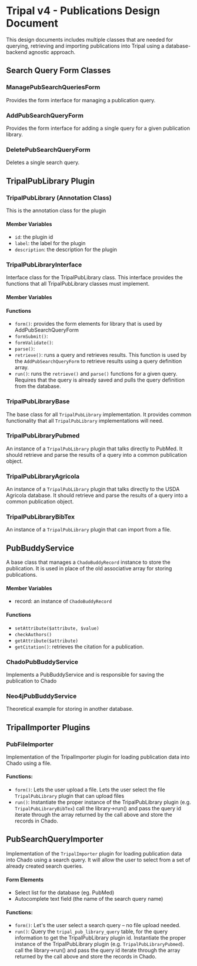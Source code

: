 # Tripal v4 - Publications Design Document 
This design documents includes multiple classes that are needed for querying, retrieving and importing publications into Tripal using a database-backend agnostic approach.

## Search Query Form Classes 

### ManagePubSearchQueriesForm 

Provides the form interface for managing a publication query. 

### AddPubSearchQueryForm 

Provides the form interface for adding a single query for a given publication library. 

### DeletePubSearchQueryForm 

Deletes a single search query. 

 

## TripalPubLibrary Plugin 

### TripalPubLibrary (Annotation Class) 

This is the annotation class for the plugin 

#### Member Variables 

- `id`: the plugin id 
- `label`: the label for the plugin 
- `description`: the description for the plugin 

 
### TripalPubLibraryInterface 

Interface class for the TripalPubLibrary class. This interface provides the functions that all TripalPubLibrary classes must implement. 

#### Member Variables 

#### Functions 

- `form()`:  provides the form elements for library that is used by AddPubSearchQueryForm 
- `formSubmit()`: 
- `formValidate()`: 
- `parse()`:  
- `retrieve()`: runs a query and retrieves results. This function is used by the `AddPubSearchQueryForm` to retrieve results using a query definition array. 
- `run()`: runs the `retrieve()` and `parse()` functions for a given query. Requires that the query is already saved and pulls the query definition from the database. 

### TripalPubLibraryBase 

The base class for all `TripalPubLibrary` implementation. It provides common functionality that all `TripalPubLibrary` implementations will need. 

### TripalPubLibraryPubmed 

An instance of a `TripalPubLibrary` plugin that talks directly to PubMed. It should retrieve and parse the results of a query into a common publication object. 

### TripalPubLibraryAgricola 

An instance of a `TripalPubLibrary` plugin that talks directly to the USDA Agricola database. It should retrieve and parse the results of a query into a common publication object. 

### TripalPubLibraryBibTex 

An instance of a `TripalPubLibrary` plugin that can import from a file.   

## PubBuddyService 

A base class that manages a `ChadoBuddyRecord` instance to store the publication. It is used in place of the old associative array for storing publications.   

#### Member Variables 

- record: an instance of `ChadoBuddyRecord` 

#### Functions 

- `setAttribute($attribute, $value)`
- `checkAuthors()`
- `getAttribute($attribute)`
- `getCitation()`: retrieves the citation for a publication. 

### ChadoPubBuddyService 

Implements a PubBuddyService and is responsible for saving the publication to Chado 

### Neo4jPubBuddyService 

Theoretical example for storing in another database. 

## TripalImporter Plugins 

### PubFileImporter  

Implementation of the TripalImporter plugin for loading publication data into Chado using a file. 

#### Functions: 

- `form()`: Lets the user upload a file. Lets the user select the file `TripalPubLibrary` plugin that can upload files 
- `run()`: Instantiate the proper instance of the TripalPubLibrary plugin (e.g. `TripalPubLibraryBibTex`) call the library->run() and pass the query id iterate through the array returned by the call above and store the records in Chado. 

 
## PubSearchQueryImporter  

Implementation of the `TripalImporter` plugin for loading publication data into Chado using a search query. It will allow the user to select from a set of already created search queries. 

#### Form Elements
- Select list for the database (eg. PubMed)
- Autocomplete text field (the name of the search query name)

#### Functions: 

- `form()`: Let's the user select a search query – no file upload needed. 
- `run()`:   Query the `tripal_pub_library_query` table, for the query information to get the TripalPubLibrary  plugin id.  Instantiate the proper instance of the TripalPubLibrary plugin (e.g. `TripalPubLibraryPubmed`). call the library->run() and pass the query id iterate through the array returned by the call above and store the records in Chado. 

 
